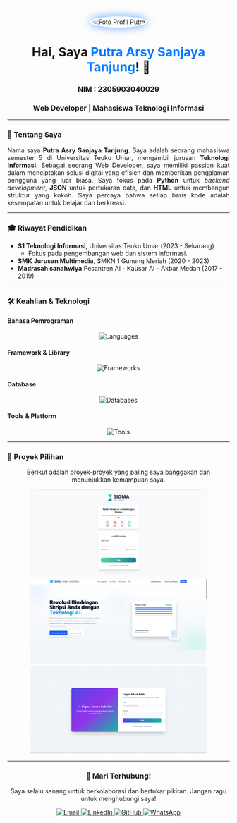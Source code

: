 <div align="center">
  <img src="https://avatars.githubusercontent.com/u/193345457?v=4" alt="Foto Profil Putra" width="180" style="border-radius: 50%; border: 4px solid #fff; box-shadow: 0 0 20px rgba(0, 123, 255, 0.7);">
  <h1>Hai, Saya <span style="color: #007bff;">Putra Arsy Sanjaya Tanjung</span>! 👋</h1>
  <h3>NIM : 2305903040029</h3>
  <h3>Web Developer | Mahasiswa Teknologi Informasi</h3>
</div>

---

### 🚀 Tentang Saya

<p align="justify">
  Nama saya <b>Putra Asry Sanjaya Tanjung</b>. Saya adalah seorang mahasiswa semester 5 di Universitas Teuku Umar, mengambil jurusan <b>Teknologi Informasi</b>. Sebagai seorang Web Developer, saya memiliki passion kuat dalam menciptakan solusi digital yang efisien dan memberikan pengalaman pengguna yang luar biasa. Saya fokus pada <b>Python</b> untuk <i>backend development</i>, <b>JSON</b> untuk pertukaran data, dan <b>HTML</b> untuk membangun struktur yang kokoh. Saya percaya bahwa setiap baris kode adalah kesempatan untuk belajar dan berkreasi.
</p>

---

### 🎓 Riwayat Pendidikan

- **S1 Teknologi Informasi**, Universitas Teuku Umar (2023 - Sekarang)
  - Fokus pada pengembangan web dan sistem informasi.
- **SMK Jurusan Multimedia**, SMKN 1 Gunung Meriah (2020 - 2023)
- **Madrasah sanahwiya** Pesantren Al - Kausar Al - Akbar Medan (2017 - 2019)

---

### 🛠️ Keahlian & Teknologi

#### Bahasa Pemrograman
<div align="center">
  <img src="https://skillicons.dev/icons?i=python,js,html," alt="Languages">
</div>

#### Framework & Library
<div align="center">
  <img src="https://skillicons.dev/icons?i=react,nodejs" alt="Frameworks">
</div>

#### Database
<div align="center">
  <img src="https://skillicons.dev/icons?i=mysql,mongodb,postgresql" alt="Databases">
</div>

#### Tools & Platform
<div align="center">
  <img src="https://skillicons.dev/icons?i=vscode,github,git" alt="Tools">
</div>

---

### 📂 Proyek Pilihan

<p align="center">
  Berikut adalah proyek-proyek yang paling saya banggakan dan menunjukkan kemampuan saya.
</p>

<div align="center">
  <a href="https://sigma-resto.web.app" target="_blank">
    <img src="https://github.com/Asry31/Asry31/blob/main/Cuplikan%20layar%202025-09-21%20233904.png" alt="Proyek 1" width="400" />
  </a>
  <a href="https://sigma-smart-akademik.web.app/" target="_blank">
    <img src="https://github.com/Asry31/Asry31/blob/main/Cuplikan%20layar%202025-09-21%20234138.png" alt="Proyek 2" width="400" />
  </a>
<div align="center">
<a href="https://sigma-smart-school.web.app" target="_blank">
    <img src="https://github.com/Asry31/Asry31/blob/main/Cuplikan%20layar%202025-09-22%20191424.png" alt="Proyek 2" width="400" />
  </a>
</div>

---

### 👋 Mari Terhubung!

<p align="center">
  Saya selalu senang untuk berkolaborasi dan bertukar pikiran. Jangan ragu untuk menghubungi saya!
</p>

<div align="center">
  <a href="mailto:Putraasry86@gmail.com" target="_blank">
    <img src="https://img.shields.io/badge/Email-D14836?style=for-the-badge&logo=gmail&logoColor=white" alt="Email">
  </a>
  <a href="https://www.linkedin.com/in/putraasry" target="_blank">
    <img src="https://img.shields.io/badge/LinkedIn-0077B5?style=for-the-badge&logo=linkedin&logoColor=white" alt="LinkedIn">
  </a>
  <a href="https://github.com/Asry31" target="_blank">
    <img src="https://img.shields.io/badge/GitHub-100000?style=for-the-badge&logo=github&logoColor=white" alt="GitHub">
  </a>
  <a href="https://wa.me/085765725877" target="_blank">
    <img src="https://img.shields.io/badge/WhatsApp-25D366?style=for-the-badge&logo=whatsapp&logoColor=white" alt="WhatsApp">
  </a>
</div>

